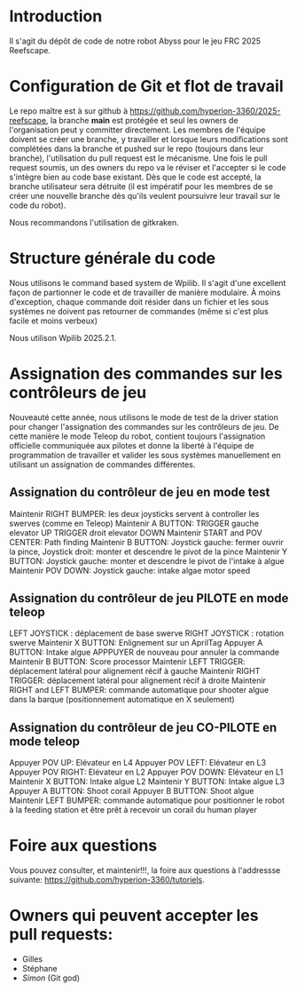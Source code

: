 # Introduction

Il s'agit du dépôt de code de notre robot Abyss pour le jeu FRC 2025 Reefscape.

# Configuration de Git et flot de travail

Le repo maître est à sur github à https://github.com/hyperion-3360/2025-reefscape, la branche **main** est protégée et seul les owners de l'organisation peut y committer directement. Les membres de l'équipe doivent se créer une branche, y travailler et lorsque leurs modifications sont complétées dans la branche et pushed sur le repo (toujours dans leur branche), l'utilisation du pull request est le mécanisme. Une fois le pull request soumis, un des owners du repo va le réviser et l'accepter si le code s'intègre bien au code base existant. Dès que le code est accepté, la branche utilisateur sera détruite (il est impératif pour les membres de se créer une nouvelle branche dès qu'ils veulent poursuivre leur travail sur le code du robot).

Nous recommandons l'utilisation de gitkraken. 

# Structure générale du code

Nous utilisons le command based system de Wpilib. Il s'agit d'une excellent façon de partionner le code et de travailler de manière modulaire. À moins d'exception, chaque commande doit résider dans un fichier et les sous systèmes ne doivent pas retourner de commandes (même si c'est plus facile et moins verbeux)

Nous utilison Wpilib 2025.2.1.

# Assignation des commandes sur les contrôleurs de jeu

Nouveauté cette année, nous utilisons le mode de test de la driver station pour changer l'assignation des commandes sur les contrôleurs de jeu. De cette manière le mode Teleop du robot, contient toujours l'assignation officielle communiquée aux pilotes et donne la liberté à l'équipe de programmation de travailler et valider les sous systèmes manuellement en utilisant un assignation de commandes différentes.

## Assignation du contrôleur de jeu en mode test

Maintenir RIGHT BUMPER: les deux joysticks servent à controller les swerves (comme en Teleop)
Maintenir A BUTTON: TRIGGER gauche elevator UP
                    TRIGGER droit elevator DOWN
Maintenir START and POV CENTER: Path finding
Maintenir B BUTTON: Joystick gauche: fermer ouvrir la pince, Joystick droit: monter et descendre le pivot de la pince
Maintenir Y BUTTON: Joystick gauche: monter et descendre le pivot de l'intake à algue
Maintenir POV DOWN: Joystick gauche: intake algae motor speed

## Assignation du contrôleur de jeu PILOTE en mode teleop

LEFT JOYSTICK : déplacement de base swerve
RIGHT JOYSTICK : rotation swerve
Maintenir X BUTTON: Enlignement sur un AprilTag
Appuyer A BUTTON: Intake algue APPPUYER de nouveau pour annuler la commande
Maintenir B BUTTON: Score processor
Maintenir LEFT TRIGGER: déplacement latéral pour alignement récif à gauche
Maintenir RIGHT TRIGGER: déplacement latéral pour alignement récif à droite
Maintenir RIGHT and LEFT BUMPER: commande automatique pour shooter algue dans la barque (positionnement automatique en X seulement)

## Assignation du contrôleur de jeu CO-PILOTE en mode teleop

Appuyer POV UP: Elévateur en L4
Appuyer POV LEFT: Elévateur en L3
Appuyer POV RIGHT: Elévateur en L2
Appuyer POV DOWN: Elévateur en L1
Maintenir X BUTTON: Intake algue L2
Maintenir Y BUTTON: Intake algue L3
Appuyer A BUTTON: Shoot corail
Appuyer B BUTTON: Shoot algue
Maintenir LEFT BUMPER: commande automatique pour positionner le robot à la feeding station et être prêt à recevoir un corail du human player

# Foire aux questions

Vous pouvez consulter, et maintenir!!!, la foire aux questions à l'addressse suivante: https://github.com/hyperion-3360/tutoriels. 

# Owners qui peuvent accepter les pull requests:

* Gilles
* Stéphane
* *Simon* (Git god)